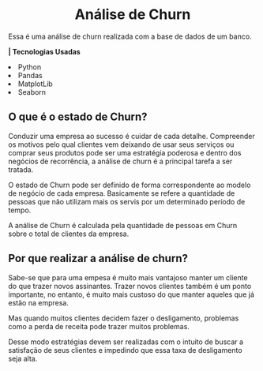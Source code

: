 <h1 align = 'center'> Análise de Churn </h1>
<p>Essa é uma análise de churn realizada com a base de dados de um banco. </p>
<p> <strong>| Tecnologias Usadas</strong></p>
<li> Python
<li> Pandas
<li> MatplotLib
<li> Seaborn

<h2> O que é o estado de Churn?</h2>
<p>Conduzir uma empresa ao sucesso é cuidar de cada detalhe. Compreender os motivos pelo qual clientes vem deixando de usar seus serviços ou comprar seus produtos pode ser uma estratégia poderosa e dentro dos negócios de recorrência, a análise de churn é a principal tarefa a ser tratada. </p>
<p>O estado de Churn pode ser definido de forma correspondente ao modelo de negócio de cada empresa. Basicamente se refere a quantidade de pessoas que não utilizam mais os servis por um determinado período de  tempo. </p>
<p>A análise de Churn é calculada pela quantidade de pessoas em Churn sobre o total de clientes da empresa. </p>

<h2>Por que realizar a análise de churn?</h2>

<p>Sabe-se que para uma empesa é muito mais vantajoso manter um cliente do que trazer novos assinantes. Trazer novos clientes também é um ponto importante, no entanto, é muito mais custoso do que manter aqueles que já estão na empresa.

Mas quando muitos clientes decidem fazer o desligamento, problemas como a perda de receita pode trazer muitos problemas.</p>

<p>Desse modo estratégias devem ser realizadas com o intuito de buscar a satisfação de seus clientes e impedindo que essa taxa de desligamento seja alta.</p>

<h2></h2>
